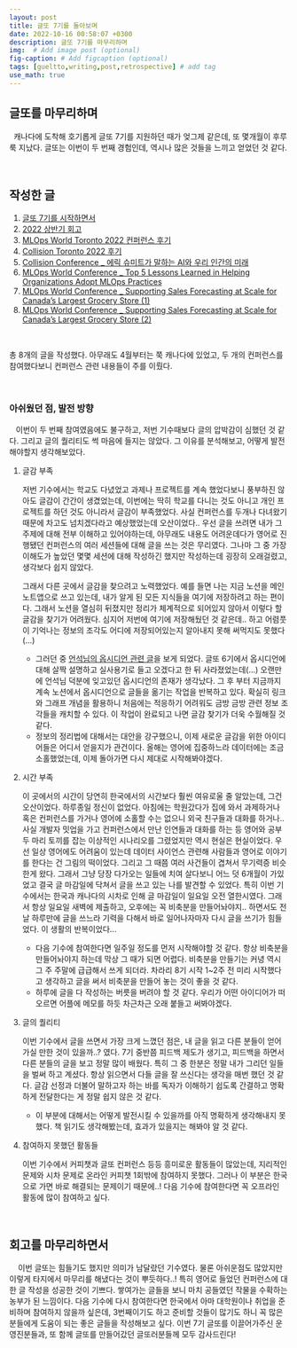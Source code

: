 ```yaml
---
layout: post
title: 글또 7기를 돌아보며
date: 2022-10-16 00:58:07 +0300
description: 글또 7기를 마무리하며
img:  # Add image post (optional)
fig-caption: # Add figcaption (optional)
tags: [gueltto,writing,post,retrospective] # add tag
use_math: true
---
```


## **글또를 마무리하며**

&#160;  캐나다에 도착해 호기롭게 글또 7기를 지원하던 때가 엊그제 같은데, 또 몇개월이 후루룩 지났다. 글또는 이번이 두 번째 경험인데, 역시나 많은 것들을 느끼고 얻었던 것 같다.                                       

​                                                 

## 작성한 글



1. [글또 7기를 시작하면서](https://yjinaa.github.io/starting-7th-gueltto/)                    
2. [2022 상반기 회고](https://yjinaa.github.io/retrospective-2022-01/)
3. [MLOps World Toronto 2022 컨퍼런스 후기](https://yjinaa.github.io/MLOpsWorld-2022-review/)     
4. [Collision Toronto 2022 후기](https://yjinaa.github.io/Collision-2022-review/)
5. [Collision Conference _ 에릭 슈미트가 말하는 AI와 우리 인간의 미래](https://yjinaa.github.io/Collision_Session_1/)               
6. [MLOps World Conference _ Top 5 Lessons Learned in Helping Organizations Adopt MLOps Practices](https://yjinaa.github.io/MLOpsWorld_Session_1/)
7. [MLOps World Conference _ Supporting Sales Forecasting at Scale for Canada’s Largest Grocery Store (1)](https://yjinaa.github.io/MLOpsWorld_Session_2_1/)
8. [MLOps World Conference _ Supporting Sales Forecasting at Scale for Canada’s Largest Grocery Store (2)](https://yjinaa.github.io/MLOpsWorld_Session_2_2/)

​                               

총 8개의 글을 작성했다. 아무래도 4월부터는 쭉 캐나다에 있었고, 두 개의 컨퍼런스를 참여했다보니 컨퍼런스 관련 내용들이 주를 이뤘다.

​                                         

### 아쉬웠던 점, 발전 방향

&#160;&#160;&#160;이번이 두 번째 참여였음에도 불구하고, 저번 기수때보다 글의 압박감이 심했던 것 같다. 그리고 글의 퀄리티도 썩 마음에 들지는 않았다. 그 이유를 분석해보고, 어떻게 발전해야할지 생각해보았다.

1. 글감 부족

   저번 기수에서는 학교도 다녔었고 과제나 프로젝트를 계속 했었다보니 풍부하진 않아도 글감이 간간이 생겼었는데, 이번에는 딱히 학교를 다니는 것도 아니고 개인 프로젝트를 하던 것도 아니라서 글감이 부족했었다. 사실 컨퍼런스를 두개나 다녀왔기 때문에 차고도 넘치겠다라고 예상했었는데 오산이었다.. 우선 글을 쓰려면 내가 그 주제에 대해 전부 이해하고 있어야하는데, 아무래도 내용도 어려운데다가 영어로 진행됐던 컨퍼런스의 여러 세션들에 대해 글을 쓰는 것은 무리였다. 그나마 그 중 가장 이해도가 높았던 몇몇 세션에 대해 작성하긴 했지만 작성하는데 굉장히 오래걸렸고, 생각보다 쉽지 않았다. 

   그래서 다른 곳에서 글감을 찾으려고 노력했었다. 예를 들면 나는 지금 노션을 메인 노트앱으로 쓰고 있는데, 내가 알게 된 모든 지식들을 여기에 저장하려고 하는 편이다. 그래서 노션을 열심히 뒤졌지만 정리가 체계적으로 되어있지 않아서 이렇다 할 글감을 찾기가 어려웠다. 심지어 저번에 여기에 저장해뒀던 것 같은데.. 하고 어렴풋이 기억나는 정보의 조각도 어디에 저장되어있는지 알아내지 못해 써먹지도 못했다(...)

   - 그러던 중 [언석님의 옵시디언 관련 글](https://shines39.tistory.com/entry/Why-do-I-use-Opsidian)을 보게 되었다. 글또 6기에서 옵시디언에 대해 살짝 설명하고 실사용기로 들고 오겠다고 한 뒤 사라졌었는데(...) 오랜만에 언석님 덕분에 잊고있던 옵시디언의 존재가 생각났다. 그 후 부터 지금까지 계속 노션에서 옵시디언으로 글들을 옮기는 작업을 반복하고 있다. 확실히 링크와 그래프 개념을 활용하니 처음에는 적응하기 어려워도 금방 금방 관련 정보 조각들을 캐치할 수 있다. 이 작업이 완료되고 나면 글감 찾기가 더욱 수월해질 것 같다. 
   - 정보의 정리법에 대해서는 대안을 강구했으니, 이제 새로운 글감을 위한 아이디어들은 어디서 얻을지가 관건이다. 올해는 영어에 집중하느라 데이터에는 조금 소홀했었는데, 이제 돌아가면 다시 제대로 시작해봐야겠다.

   

2. 시간 부족

   이 곳에서의 시간이 당연히 한국에서의 시간보다 훨씬 여유로울 줄 알았는데, 그건 오산이었다. 하루종일 정신이 없었다. 아침에는 학원갔다가 집에 와서 과제하거나 혹은 컨퍼런스를 가거나 영어에 소홀할 수는 없으니 외국 친구들과 대화를 하거나.. 사실 개발자 밋업을 가고 컨퍼런스에서 만난 인연들과 대화를 하는 등 영어와 공부 두 마리 토끼를 잡는 이상적인 시나리오를 그렸었지만 역시 현실은 현실이었다. 우선 일상 영어에도 어려움이 있는데 데이터 사이언스 관련해 사람들과 영어로 이야기를 한다는 건 그림의 떡이었다. 그리고 그 때쯤 여러 사건들이 겹쳐서 무기력증 비슷한게 왔다. 그래서 그냥 당장 다가오는 일들에 치여 살다보니 어느 덧 6개월이 가있었고 결국 글 마감일에 닥쳐서 글을 쓰고 있는 나를 발견할 수 있었다. 특히 이번 기수에서는 한국과 캐나다의 시차로 인해 글 마감일이 일요일 오전 열한시였다. 그래서 항상 일요일 새벽에 제출하고, 오후에는 꼭 비축분을 만들어놔야지.. 하면서도 전날 하루만에 글을 쓰느라 기력을 다해서 바로 일어나자마자 다시 글을 쓰기가 힘들었다. 이 생활의 반복이었다...

   - 다음 기수에 참여한다면 일주일 정도를 먼저 시작해야할 것 같다. 항상 비축분을 만들어놔야지 하는데 막상 그 때가 되면 어렵다. 비축분을 만들기는 커녕 역시 그 주 주말에 급급해서 쓰게 되더라. 차라리 8기 시작 1~2주 전 미리 시작했다고 생각하고 글을 써서 비축분을 만들어 놓는 것이 좋을 것 같다. 
   - 하루에 글을 다 작성하는 버릇을 버려야 할 것 같다. 우리가 어떤 아이디어가 떠오르면 어플에 메모를 하듯 차근차근 오래 붙들고 써봐야겠다. 

   

3. 글의 퀄리티

   이번 기수에서 글을 쓰면서 가장 크게 느꼈던 점은, 내 글을 읽고 다른 분들이 얻어가실 만한 것이 있을까..? 였다. 7기 중반쯤 피드백 제도가 생기고, 피드백을 하면서 다른 분들의 글을 보고 정말 많이 배웠다. 특히 그 중 한분은 정말 내가 그리던 일들을 벌써 하고 계셨다. 항상 읽으면서 다들 글을 잘 쓰신다는 생각을 매번 했던 것 같다. 글감 선정과 더불어 말하고자 하는 바를 독자가 이해하기 쉽도록 간결하고 명확하게 전달한다는 게 정말 쉽지 않은 것 같다. 

   - 이 부분에 대해서는 어떻게 발전시킬 수 있을까를 아직 명확하게 생각해내지 못했다. 책 읽기도 생각해봤는데, 효과가 있을지는 해봐야 알 것 같다. 

     

4. 참여하지 못했던 활동들

   이번 기수에서 커피챗과 글또 컨퍼런스 등등 흥미로운 활동들이 많았는데, 지리적인 문제와 시차 문제로 온라인 커피챗 1회밖에 참여하지 못했다. 그러나 이 부분은 한국으로 가면 바로 해결되는 문제이기 때문에..! 다음 기수에 참여한다면 꼭 오프라인 활동에 많이 참여하고 싶다. 

​                                      

## 회고를 마무리하면서

&#160;&#160;&#160; 이번 글또는 힘들기도 했지만 의미가 남달랐던 기수였다. 물론 아쉬운점도 많았지만 이렇게 타지에서 마무리를 해냈다는 것이 뿌듯하다..! 특히 영어로 들었던 컨퍼런스에 대한 글 작성을 성공한 것이 기쁘다. 쌓여가는 글들을 보니 마치 공들였던 작물을 수확하는 농부가 된 느낌이다. 다음 기수에 다시 참여한다면 한국에서 아마 대학원이나 취업을 준비하며 참여하지 않을까 싶은데, 3번째이기도 하고 준비할 것들이 많기도 하니 꼭 많은 분들에게 도움이 되는 좋은 글들을 작성해보고 싶다. 이번 7기 글또를 이끌어가주신 운영진분들과, 또 함께 글또를 만들어갔던 글또러분들께 모두 감사드린다!

​                    

​                    

​                    









